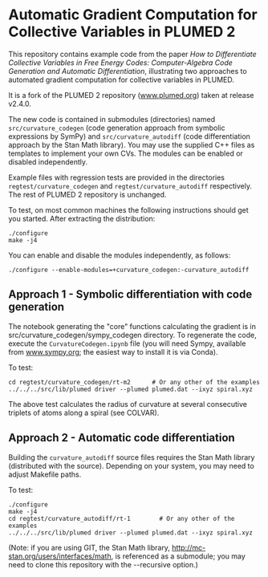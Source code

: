 Automatic Gradient Computation for Collective Variables in PLUMED 2
========================================

This repository contains example code from the paper *How to
Differentiate Collective Variables in Free Energy Codes:
Computer-Algebra Code Generation and Automatic Differentiation*,
illustrating two approaches to automated gradient computation for
collective variables in PLUMED.

It is a fork of the PLUMED 2 repository (www.plumed.org) taken at
release v2.4.0.

The new code is contained in submodules (directories) named
`src/curvature_codegen` (code generation approach from symbolic
expressions by SymPy) and `src/curvature_autodiff` (code
differentiation approach by the Stan Math library). You may use the
supplied C++ files as templates to implement your own CVs. The modules
can be enabled or disabled independently.

Example files with regression tests are provided in the directories
`regtest/curvature_codegen` and `regtest/curvature_autodiff`
respectively.  The rest of PLUMED 2 repository is unchanged.

To test, on most common machines the following instructions should get
you started. After extracting the distribution:

    ./configure 
    make -j4

You can enable and disable the modules independently, as follows:

    ./configure --enable-modules=+curvature_codegen:-curvature_autodiff



Approach 1 - Symbolic differentiation with code generation
--------------------

The notebook generating the "core" functions calculating the gradient
is in src/curvature_codegen/sympy_codegen directory. To regenerate the
code, execute the `CurvatureCodegen.ipynb` file (you will need Sympy,
available from www.sympy.org; the easiest way to install it is via
Conda).

To test:

    cd regtest/curvature_codegen/rt-m2		# Or any other of the examples
    ../../../src/lib/plumed driver --plumed plumed.dat --ixyz spiral.xyz

The above test calculates the radius of curvature at several consecutive
triplets of atoms along a spiral (see COLVAR).



Approach 2 - Automatic code differentiation
--------------------

Building the `curvature_autodiff` source files requires the Stan Math
library (distributed with the source). Depending on your system, you
may need to adjust Makefile paths.

To test:

    ./configure 
    make -j4
    cd regtest/curvature_autodiff/rt-1        # Or any other of the examples
    ../../../src/lib/plumed driver --plumed plumed.dat --ixyz spiral.xyz

(Note: if you are using GIT, the Stan Math library,
http://mc-stan.org/users/interfaces/math, is referenced as a
submodule; you may need to clone this repository with the --recursive
option.)






